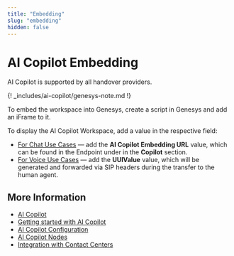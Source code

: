 ```yaml
---
title: "Embedding"
slug: "embedding"
hidden: false
---
```


# AI Copilot Embedding

AI Copilot is supported by all handover providers.

{! _includes/ai-copilot/genesys-note.md !}

To embed the workspace into Genesys, create a script in Genesys and add an iFrame to it.

To display the AI Copilot Workspace, add a value in the respective field:

- [For Chat Use Cases](chat.md) — add the **AI Copilot Embedding URL** value, which can be found in the Endpoint under in the **Copilot** section.
- [For Voice Use Cases](voice/voice-overview.md) — add the **UUIValue** value, which will be generated and forwarded via SIP headers during the transfer to the human agent.

## More Information

- [AI Copilot](overview.md)
- [Getting started with AI Copilot](getting-started.md)
- [AI Copilot Configuration](configuration.md)
- [AI Copilot Nodes](../ai/flow-nodes/ai-copilot/overview.md)
- [Integration with Contact Centers](contact-center-integration.md)
